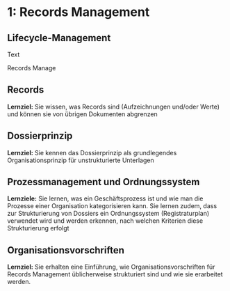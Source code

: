 # 1: Records Management

## Lifecycle-Management

Text

Records Manage

## Records

**Lernziel:** Sie wissen, was Records sind (Aufzeichnungen und/oder Werte) und können sie von übrigen Dokumenten abgrenzen

## Dossierprinzip

**Lernziel:** Sie kennen das Dossierprinzip als grundlegendes Organisationsprinzip für unstrukturierte Unterlagen

## Prozessmanagement und Ordnungssystem

**Lernziele:** Sie lernen, was ein Geschäftsprozess ist und wie man die Prozesse einer Organisation kategorisieren kann. Sie lernen zudem, dass zur Strukturierung von Dossiers ein Ordnungssystem (Registraturplan) verwendet wird und werden erkennen, nach welchen Kriterien diese Strukturierung erfolgt

## Organisationsvorschriften

**Lernziel:** Sie erhalten eine Einführung, wie Organisationsvorschriften für Records Management üblicherweise strukturiert sind und wie sie erarbeitet werden.
